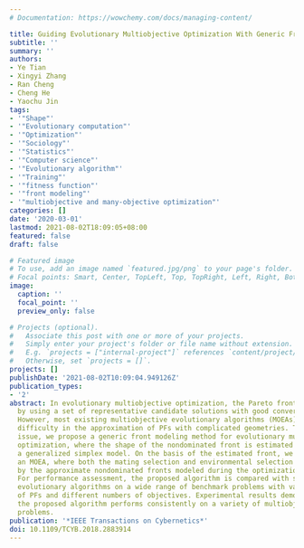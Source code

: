 ```yaml
---
# Documentation: https://wowchemy.com/docs/managing-content/

title: Guiding Evolutionary Multiobjective Optimization With Generic Front Modeling
subtitle: ''
summary: ''
authors:
- Ye Tian
- Xingyi Zhang
- Ran Cheng
- Cheng He
- Yaochu Jin
tags:
- '"Shape"'
- '"Evolutionary computation"'
- '"Optimization"'
- '"Sociology"'
- '"Statistics"'
- '"Computer science"'
- '"Evolutionary algorithm"'
- '"Training"'
- '"fitness function"'
- '"front modeling"'
- '"multiobjective and many-objective optimization"'
categories: []
date: '2020-03-01'
lastmod: 2021-08-02T18:09:05+08:00
featured: false
draft: false

# Featured image
# To use, add an image named `featured.jpg/png` to your page's folder.
# Focal points: Smart, Center, TopLeft, Top, TopRight, Left, Right, BottomLeft, Bottom, BottomRight.
image:
  caption: ''
  focal_point: ''
  preview_only: false

# Projects (optional).
#   Associate this post with one or more of your projects.
#   Simply enter your project's folder or file name without extension.
#   E.g. `projects = ["internal-project"]` references `content/project/deep-learning/index.md`.
#   Otherwise, set `projects = []`.
projects: []
publishDate: '2021-08-02T10:09:04.949126Z'
publication_types:
- '2'
abstract: In evolutionary multiobjective optimization, the Pareto front (PF) is approximated
  by using a set of representative candidate solutions with good convergence and diversity.
  However, most existing multiobjective evolutionary algorithms (MOEAs) have general
  difficulty in the approximation of PFs with complicated geometries. To address this
  issue, we propose a generic front modeling method for evolutionary multiobjective
  optimization, where the shape of the nondominated front is estimated by training
  a generalized simplex model. On the basis of the estimated front, we further develop
  an MOEA, where both the mating selection and environmental selection are driven
  by the approximate nondominated fronts modeled during the optimization process.
  For performance assessment, the proposed algorithm is compared with several state-of-the-art
  evolutionary algorithms on a wide range of benchmark problems with various types
  of PFs and different numbers of objectives. Experimental results demonstrate that
  the proposed algorithm performs consistently on a variety of multiobjective optimization
  problems.
publication: '*IEEE Transactions on Cybernetics*'
doi: 10.1109/TCYB.2018.2883914
---
```

